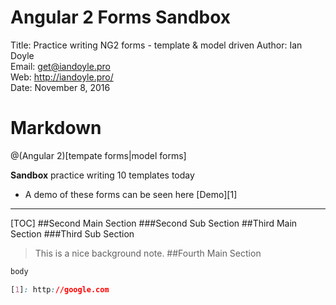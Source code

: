 # Angular 2 Forms Sandbox

Title: Practice writing NG2 forms - template & model driven
Author: Ian Doyle  
Email: get@iandoyle.pro  
Web: http://iandoyle.pro/  
Date: November 8, 2016  


# Markdown

@(Angular 2)[tempate forms|model forms]

**Sandbox** practice writing 10 templates today

- A demo of these forms can be seen here [Demo][1]

----------

[TOC]
##Second Main Section
###Second Sub Section
##Third Main Section
###Third Sub Section
> This is a nice background note.
##Fourth Main Section
``` css
body 

[1]: http://google.com
